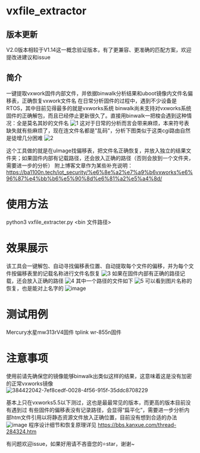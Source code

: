 # vxfile_extractor
## 版本更新
V2.0版本相较于V1.14这一概念验证版本，有了更兼容、更准确的匹配方案，欢迎提改进建议和issue
## 简介
一键提取vxwork固件内部文件，并依据binwalk分析结果和uboot镜像内文件名偏移表，正确恢复vxwork文件名
在日常分析固件的过程中，遇到不少设备是RTOS，其中目前见得最多的就是vxworks系统
binwalk尚未支持对vxworks系统固件的正确解包，而且已经停止更新很久了。直接用binwalk一把梭会遇到这种情况：全是莫名其妙的文件名
![1](https://github.com/user-attachments/assets/7aaf1cee-de63-4af5-b145-95eafdfd2d88)
这对于日常的分析而言会带来麻烦，本来符号表缺失就有些麻烦了，现在连文件名都是"乱码"，分析下图类似于这类cgi路由自然是徒增几分困难
![2](https://github.com/user-attachments/assets/2f179233-c580-4f01-bef3-fd7c9b7fd512)

这个工具做的就是在uImage找偏移表，把文件名正确恢复，并放入独立的结果文件夹；如果固件内部有记载路径，还会放入正确的路径（否则会放到一个文件夹，需要进一步的分析）
附上博客文章作为某些补充说明：https://ba1100n.tech/iot_security/%e6%8e%a2%e7%a9%b6vxworks%e6%96%87%e4%bb%b6%e5%90%8d%e6%81%a2%e5%a4%8d/
# 使用方法
python3 vxfile_extracter.py <bin 文件路径>

# 效果展示
该工具会一键解包、自动寻找偏移表位置、自动提取每个文件的偏移，并为每个文件按偏移表里的记载名称进行文件名恢复
![3](https://github.com/user-attachments/assets/6279fdca-8e35-4227-aea4-1621d7b0a329)
如果在固件内部有正确的路径记载，还会放入正确的路径
![4](https://github.com/user-attachments/assets/8f34b6ad-9655-4120-8e4d-3fc2efa180b6)
其中一个路径的文件如下
![5](https://github.com/user-attachments/assets/ae9c3f81-404e-46d1-a70d-e355e2ad12b8)
可以看到图片名称的恢复，也是能对上名字的
![image](https://github.com/user-attachments/assets/749b9416-5514-41da-ae15-5bff4ab66539)

# 测试用例
Mercury水星mw313rV4固件
tplink wr-855n固件

# 注意事项
使用前请先确保您的镜像能够binwalk出类似这样的结果，这意味着这是没有加密的正常vxworks镜像
![384422042-7ef8cedf-0028-4f56-915f-35ddc8708229](https://github.com/user-attachments/assets/b2b05bd0-6176-4a75-b840-95c56fedb36e)

基本上只在vxworks5.5以下测过，这也是最最常见的版本，而更高的版本目前没有遇到过
有些固件的偏移表没有记录路径，会显得“扁平化”，需要进一步分析内部htm文件引用以将静态资源文件放入正确位置，目前没有想到合适的办法
![image](https://github.com/user-attachments/assets/fb30a9dd-481d-4686-986c-20548dc40afd)
程序设计细节和恢复原理详见 https://bbs.kanxue.com/thread-284324.htm

有问题欢迎issue，如果好用请不吝啬您的⭐star，谢谢~

